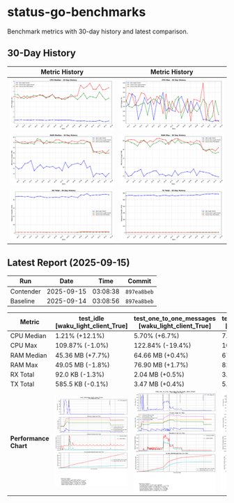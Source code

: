 # status-go-benchmarks

Benchmark metrics with 30-day history and latest comparison.

## 30-Day History

| Metric History                                         | Metric History                                     |
|--------------------------------------------------------|----------------------------------------------------|
| ![cpu_median_history.png](docs/cpu_median_history.png) | ![cpu_max_history.png](docs/cpu_max_history.png)   |
| ![ram_median_history.png](docs/ram_median_history.png) | ![ram_max_history.png](docs/ram_max_history.png)   |
| ![rx_total_history.png](docs/rx_total_history.png)     | ![tx_total_history.png](docs/tx_total_history.png) |

## Latest Report (2025-09-15)

| Run       | Date       | Time     | Commit      |
|-----------|------------|----------|-------------|
| Contender | 2025-09-15 | 03:08:38 | `897ea8beb` |
| Baseline  | 2025-09-14 | 03:08:56 | `897ea8beb` |

| Metric                | test_idle<br>[waku_light_client_True]                                                                                            | test_one_to_one_messages<br>[waku_light_client_True]                                                                                                           | test_one_to_one_messages<br>[waku_light_client_False]                                                                                                            |
|-----------------------|----------------------------------------------------------------------------------------------------------------------------------|----------------------------------------------------------------------------------------------------------------------------------------------------------------|------------------------------------------------------------------------------------------------------------------------------------------------------------------|
| CPU Median            | 1.21% (+12.1%)                                                                                                                   | 5.70% (+6.7%)                                                                                                                                                  | 7.75% (+4.3%)                                                                                                                                                    |
| CPU Max               | 109.87% (-1.0%)                                                                                                                  | 122.84% (-19.4%)                                                                                                                                               | 108.63% (-0.9%)                                                                                                                                                  |
| RAM Median            | 45.36 MB (+7.7%)                                                                                                                 | 64.66 MB (+0.4%)                                                                                                                                               | 67.77 MB (+5.1%)                                                                                                                                                 |
| RAM Max               | 49.05 MB (-1.8%)                                                                                                                 | 76.90 MB (+1.7%)                                                                                                                                               | 82.15 MB (+4.8%)                                                                                                                                                 |
| RX Total              | 92.0 KB (-1.3%)                                                                                                                  | 2.04 MB (+0.5%)                                                                                                                                                | 3.15 MB (-1.6%)                                                                                                                                                  |
| TX Total              | 585.5 KB (-0.1%)                                                                                                                 | 3.47 MB (+0.4%)                                                                                                                                                | 5.09 MB (-0.9%)                                                                                                                                                  |
| **Performance Chart** | ![test_idle[waku_light_client_True]](benchmarks/20250915T030838_897ea8beb/test_idle[waku_light_client_True]-20250915-030116.png) | ![test_one_to_one_messages[waku_light_client_True]](benchmarks/20250915T030838_897ea8beb/test_one_to_one_messages[waku_light_client_True]-20250915-030754.png) | ![test_one_to_one_messages[waku_light_client_False]](benchmarks/20250915T030838_897ea8beb/test_one_to_one_messages[waku_light_client_False]-20250915-030433.png) |
